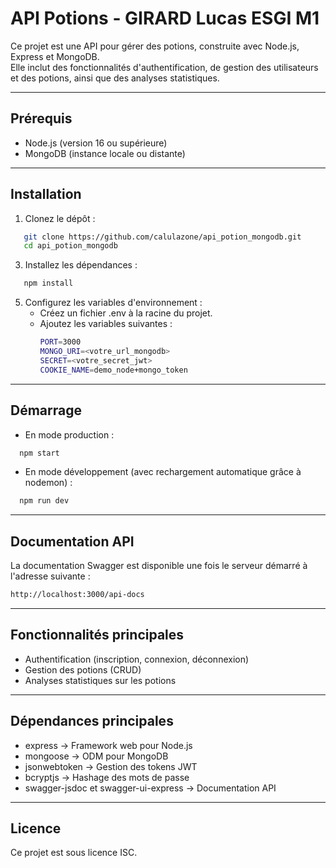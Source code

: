 # API Potions - GIRARD Lucas ESGI M1

Ce projet est une API pour gérer des potions, construite avec Node.js, Express et MongoDB.  
Elle inclut des fonctionnalités d'authentification, de gestion des utilisateurs et des potions, ainsi que des analyses statistiques.

---

## Prérequis

- Node.js (version 16 ou supérieure)
- MongoDB (instance locale ou distante)

---

## Installation

1. Clonez le dépôt :
```bash
   git clone https://github.com/calulazone/api_potion_mongodb.git
   cd api_potion_mongodb
```

3. Installez les dépendances :
```bash
   npm install
```

5. Configurez les variables d'environnement :
   - Créez un fichier .env à la racine du projet.
   - Ajoutez les variables suivantes :
     ```bash
     PORT=3000
     MONGO_URI=<votre_url_mongodb>
     SECRET=<votre_secret_jwt>
     COOKIE_NAME=demo_node+mongo_token
     ```
---

## Démarrage

- En mode production :
```bash
  npm start
```

- En mode développement (avec rechargement automatique grâce à nodemon) :
```bash
  npm run dev
```
---

## Documentation API

La documentation Swagger est disponible une fois le serveur démarré à l'adresse suivante :  
```bash
http://localhost:3000/api-docs
```
---

## Fonctionnalités principales

- Authentification (inscription, connexion, déconnexion)
- Gestion des potions (CRUD)
- Analyses statistiques sur les potions

---

## Dépendances principales

- express → Framework web pour Node.js  
- mongoose → ODM pour MongoDB  
- jsonwebtoken → Gestion des tokens JWT  
- bcryptjs → Hashage des mots de passe  
- swagger-jsdoc et swagger-ui-express → Documentation API  

---

## Licence

Ce projet est sous licence ISC.
